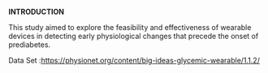 **INTRODUCTION**

This study aimed to explore the feasibility and effectiveness of wearable devices in detecting early physiological changes that precede the onset of prediabetes.

Data Set :https://physionet.org/content/big-ideas-glycemic-wearable/1.1.2/
